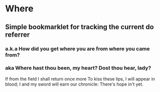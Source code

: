 # Where 
## Simple bookmarklet for tracking the current do referrer
### a.k.a How did you get where you are from where you came from?
### aka Where hast thou been, my heart? Dost thou hear, lady? 
If from the field I shall return once more 
To kiss these lips, I will appear in blood; 
I and my sword will earn our chronicle: 
There's hope in't yet.